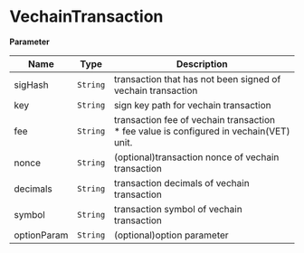 # VechainTransaction

**Parameter**

| Name        | Type       | Description                                                                                  |
| ----------- | ---------- | -------------------------------------------------------------------------------------------- |
| sigHash     | `String` | transaction that has not been signed of vechain transaction                                  |
| key         | `String` | sign key path for vechain transaction                                                        |
| fee         | `String` | transaction fee of vechain transaction<br />* fee value is configured in vechain(VET) unit. |
| nonce       | `String` | (optional)transaction nonce of vechain transaction                                           |
| decimals    | `String` | transaction decimals of vechain transaction                                                  |
| symbol      | `String` | transaction symbol of vechain transaction                                                    |
| optionParam | `String` | (optional)option parameter                                                                   |
